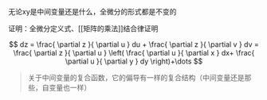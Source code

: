 无论xy是中间变量还是什么，全微分的形式都是不变的

证明：全微分定义式、[[矩阵的乘法]]结合律证明



$$
dz = \frac{ \partial z }{ \partial u } du + \frac{ \partial z }{ \partial v } dv
= \frac{ \partial z }{ \partial u } \left( \frac{ \partial u }{ \partial x } dx+ \frac{ \partial u }{ \partial y } dy \right)+\dots
$$


> 关于中间变量的复合函数，它的偏导有一样的复合结构（中间变量还是那些，自变量也一样）

